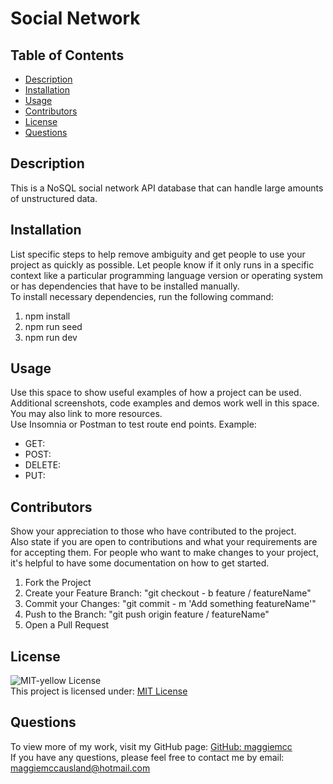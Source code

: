 # Social Network   
  ## Table of Contents
  - [Description](#description)
  - [Installation](#installation)
  - [Usage](#usage)
  - [Contributors](#contributors)
  - [License](#license)
  - [Questions](#questions)

  ## Description
  This is a NoSQL social network API database that can handle large amounts of unstructured data.

  ## Installation
  List specific steps to help remove ambiguity and get people to use your project as quickly as possible. Let people know if it only runs in a specific context like a particular programming language version or operating system or has dependencies that have to be installed manually.  
  To install necessary dependencies, run the following command:
  1. npm install
  2. npm run seed
  3. npm run dev

  ## Usage
  Use this space to show useful examples of how a project can be used. Additional screenshots, code examples and demos work well in this space. You may also link to more resources.  
  Use Insomnia or Postman to test route end points. Example:  
  - GET:
  - POST: 
  - DELETE: 
  - PUT:


  ## Contributors
  Show your appreciation to those who have contributed to the project.  
  Also state if you are open to contributions and what your requirements are for accepting them. For people who want to make changes to your project, it's helpful to have some documentation on how to get started.  
    
  1. Fork the Project
  2. Create your Feature Branch: "git checkout - b feature / featureName"
  3. Commit your Changes: "git commit - m 'Add something featureName'"  
  4. Push to the Branch: "git push origin feature / featureName"  
  5. Open a Pull Request


  ## License
  ![MIT-yellow License](https://img.shields.io/badge/License-MIT-yellow.svg)  
  This project is licensed under: [MIT License](https://opensource.org/licenses/MIT)  


  ## Questions
  To view more of my work, visit my GitHub page: [GitHub: maggiemcc](https://github.com/maggiemcc)  
  If you have any questions, please feel free to contact me by email: maggiemccausland@hotmail.com
